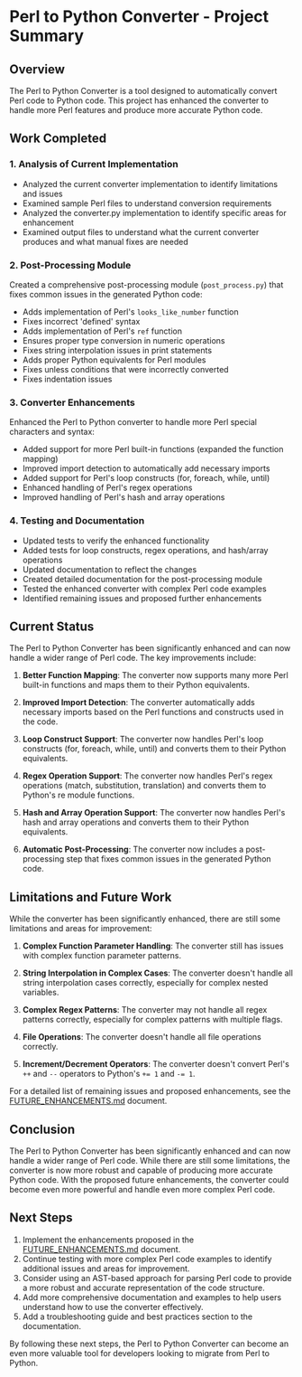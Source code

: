 # Perl to Python Converter - Project Summary

## Overview

The Perl to Python Converter is a tool designed to automatically convert Perl code to Python code. This project has enhanced the converter to handle more Perl features and produce more accurate Python code.

## Work Completed

### 1. Analysis of Current Implementation

- Analyzed the current converter implementation to identify limitations and issues
- Examined sample Perl files to understand conversion requirements
- Analyzed the converter.py implementation to identify specific areas for enhancement
- Examined output files to understand what the current converter produces and what manual fixes are needed

### 2. Post-Processing Module

Created a comprehensive post-processing module (`post_process.py`) that fixes common issues in the generated Python code:

- Adds implementation of Perl's `looks_like_number` function
- Fixes incorrect 'defined' syntax
- Adds implementation of Perl's `ref` function
- Ensures proper type conversion in numeric operations
- Fixes string interpolation issues in print statements
- Adds proper Python equivalents for Perl modules
- Fixes unless conditions that were incorrectly converted
- Fixes indentation issues

### 3. Converter Enhancements

Enhanced the Perl to Python converter to handle more Perl special characters and syntax:

- Added support for more Perl built-in functions (expanded the function mapping)
- Improved import detection to automatically add necessary imports
- Added support for Perl's loop constructs (for, foreach, while, until)
- Enhanced handling of Perl's regex operations
- Improved handling of Perl's hash and array operations

### 4. Testing and Documentation

- Updated tests to verify the enhanced functionality
- Added tests for loop constructs, regex operations, and hash/array operations
- Updated documentation to reflect the changes
- Created detailed documentation for the post-processing module
- Tested the enhanced converter with complex Perl code examples
- Identified remaining issues and proposed further enhancements

## Current Status

The Perl to Python Converter has been significantly enhanced and can now handle a wider range of Perl code. The key improvements include:

1. **Better Function Mapping**: The converter now supports many more Perl built-in functions and maps them to their Python equivalents.

2. **Improved Import Detection**: The converter automatically adds necessary imports based on the Perl functions and constructs used in the code.

3. **Loop Construct Support**: The converter now handles Perl's loop constructs (for, foreach, while, until) and converts them to their Python equivalents.

4. **Regex Operation Support**: The converter now handles Perl's regex operations (match, substitution, translation) and converts them to Python's re module functions.

5. **Hash and Array Operation Support**: The converter now handles Perl's hash and array operations and converts them to their Python equivalents.

6. **Automatic Post-Processing**: The converter now includes a post-processing step that fixes common issues in the generated Python code.

## Limitations and Future Work

While the converter has been significantly enhanced, there are still some limitations and areas for improvement:

1. **Complex Function Parameter Handling**: The converter still has issues with complex function parameter patterns.

2. **String Interpolation in Complex Cases**: The converter doesn't handle all string interpolation cases correctly, especially for complex nested variables.

3. **Complex Regex Patterns**: The converter may not handle all regex patterns correctly, especially for complex patterns with multiple flags.

4. **File Operations**: The converter doesn't handle all file operations correctly.

5. **Increment/Decrement Operators**: The converter doesn't convert Perl's `++` and `--` operators to Python's `+= 1` and `-= 1`.

For a detailed list of remaining issues and proposed enhancements, see the [FUTURE_ENHANCEMENTS.md](FUTURE_ENHANCEMENTS.md) document.

## Conclusion

The Perl to Python Converter has been significantly enhanced and can now handle a wider range of Perl code. While there are still some limitations, the converter is now more robust and capable of producing more accurate Python code. With the proposed future enhancements, the converter could become even more powerful and handle even more complex Perl code.

## Next Steps

1. Implement the enhancements proposed in the [FUTURE_ENHANCEMENTS.md](FUTURE_ENHANCEMENTS.md) document.
2. Continue testing with more complex Perl code examples to identify additional issues and areas for improvement.
3. Consider using an AST-based approach for parsing Perl code to provide a more robust and accurate representation of the code structure.
4. Add more comprehensive documentation and examples to help users understand how to use the converter effectively.
5. Add a troubleshooting guide and best practices section to the documentation.

By following these next steps, the Perl to Python Converter can become an even more valuable tool for developers looking to migrate from Perl to Python.
